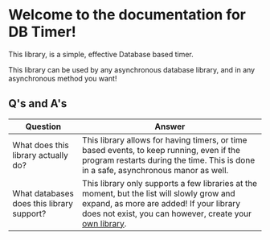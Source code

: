 # Welcome to the documentation for DB Timer!

This library, is a simple, effective Database based timer.

This library can be used by any asynchronous database library, and in any asynchronous method you want!

## Q's and A's

|Question|Answer|
|--------|------|
|What does this library actually do?|This library allows for having timers, or time based events, to keep running, even if the program restarts during the time. This is done in a safe, asynchronous manor as well.|
|What databases does this library support?|This library only supports a few libraries at the moment, but the list will slowly grow and expand, as more are added! If your library does not exist, you can however, create your [own library](./getting_started/custom_database.md).|